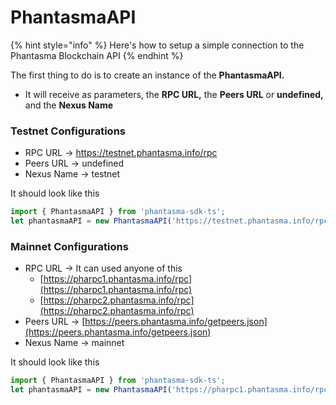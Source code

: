# PhantasmaAPI

{% hint style="info" %}
Here's how to setup a simple connection to the Phantasma Blockchain API
{% endhint %}

The first thing to do is to create an instance of the **PhantasmaAPI.**

* It will receive as parameters, the **RPC URL,** the **Peers URL** or **undefined,** and the **Nexus Name**

### Testnet Configurations

* RPC URL -> https://testnet.phantasma.info/rpc
* Peers URL -> undefined
* Nexus Name -> testnet

It should look like this

```javascript
import { PhantasmaAPI } from 'phantasma-sdk-ts';
let phantasmaAPI = new PhantasmaAPI('https://testnet.phantasma.info/rpc', undefined as any, 'testnet');
```

### Mainnet Configurations

* RPC URL -> It can used anyone of this
  * [https://pharpc1.phantasma.info/rpc](https://pharpc1.phantasma.info/rpc)
  * [https://pharpc2.phantasma.info/rpc](https://pharpc2.phantasma.info/rpc)
* Peers URL -> [https://peers.phantasma.info/getpeers.json](https://peers.phantasma.info/getpeers.json)
* Nexus Name -> mainnet

It should look like this

```javascript
import { PhantasmaAPI } from 'phantasma-sdk-ts';
let phantasmaAPI = new PhantasmaAPI('https://pharpc1.phantasma.info/rpc', undefined as any, 'mainnet');
```
